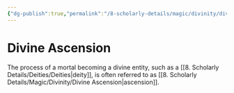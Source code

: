 ```yaml
---
{"dg-publish":true,"permalink":"/8-scholarly-details/magic/divinity/divine-ascension/","noteIcon":""}
---
```


# Divine Ascension

The process of a mortal becoming a divine entity, such as a [[8. Scholarly Details/Deities/Deities\|deity]], is often referred to as [[8. Scholarly Details/Magic/Divinity/Divine Ascension\|ascension]].  